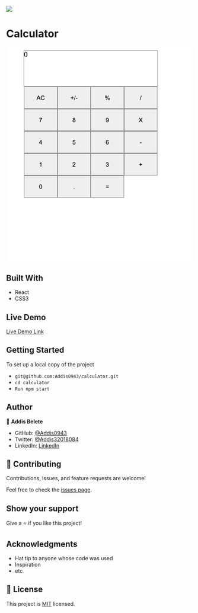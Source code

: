 ![](https://img.shields.io/badge/Microverse-blueviolet)

# Calculator

>

![screenshot](./Asset/calc.png)

## Built With

- React
- CSS3

## Live Demo

[Live Demo Link](https://addis-calculator.herokuapp.com/)

## Getting Started

To set up a local copy of the project

- `git@github.com:Addis0943/calculator.git`
- `cd calculator`
- `Run npm start`

## Author

👤 **Addis Belete**

- GitHub: [@Addis0943](https://github.com/Addis0943)
- Twitter: [@Addis32018084](https://twitter.com/Addis32018084)
- LinkedIn: [LinkedIn](https://www.linkedin.com/in/addis-belete-134b98191/)

## 🤝 Contributing

Contributions, issues, and feature requests are welcome!

Feel free to check the [issues page](../../issues/).

## Show your support

Give a ⭐️ if you like this project!

## Acknowledgments

- Hat tip to anyone whose code was used
- Inspiration
- etc

## 📝 License

This project is [MIT](./MIT.md) licensed.
